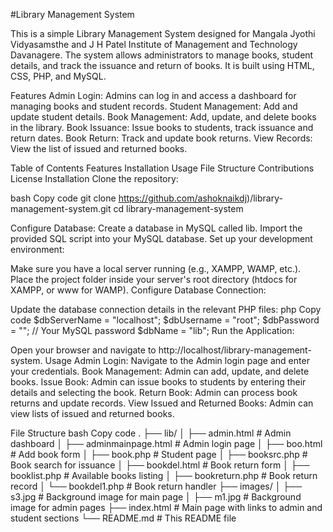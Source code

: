 #Library Management System

This is a simple Library Management System designed for Mangala Jyothi Vidyasamsthe and J H Patel Institute of Management and Technology Davanagere. The system allows administrators to manage books, student details, and track the issuance and return of books. It is built using HTML, CSS, PHP, and MySQL.

Features
Admin Login: Admins can log in and access a dashboard for managing books and student records.
Student Management: Add and update student details.
Book Management: Add, update, and delete books in the library.
Book Issuance: Issue books to students, track issuance and return dates.
Book Return: Track and update book returns.
View Records: View the list of issued and returned books.

Table of Contents
Features
Installation
Usage
File Structure
Contributions
License
Installation
Clone the repository:

bash
Copy code
git clone https://github.com/ashoknaikdj)/library-management-system.git
cd library-management-system

Configure Database:
Create a database in MySQL called lib.
Import the provided SQL script into your MySQL database.
Set up your development environment:

Make sure you have a local server running (e.g., XAMPP, WAMP, etc.).
Place the project folder inside your server's root directory (htdocs for XAMPP, or www for WAMP).
Configure Database Connection:

Update the database connection details in the relevant PHP files:
php
Copy code
$dbServerName = "localhost";
$dbUsername = "root";
$dbPassword = ""; // Your MySQL password
$dbName = "lib";
Run the Application:

Open your browser and navigate to http://localhost/library-management-system.
Usage
Admin Login:
Navigate to the Admin login page and enter your credentials.
Book Management:
Admin can add, update, and delete books.
Issue Book:
Admin can issue books to students by entering their details and selecting the book.
Return Book:
Admin can process book returns and update records.
View Issued and Returned Books:
Admin can view lists of issued and returned books.

File Structure
bash
Copy code
.
├── lib/
│   ├── admin.html              # Admin dashboard
│   ├── adminmainpage.html       # Admin login page
│   ├── boo.html                 # Add book form
│   ├── book.php                 # Student page
│   ├── booksrc.php              # Book search for issuance
│   ├── bookdel.html             # Book return form
│   ├── booklist.php             # Available books listing
│   ├── bookreturn.php           # Book return record
│   └── bookdel1.php             # Book return handler
├── images/
│   ├── s3.jpg                   # Background image for main page
│   ├── m1.jpg                   # Background image for admin pages
├── index.html                   # Main page with links to admin and student sections
└── README.md                    # This README file
